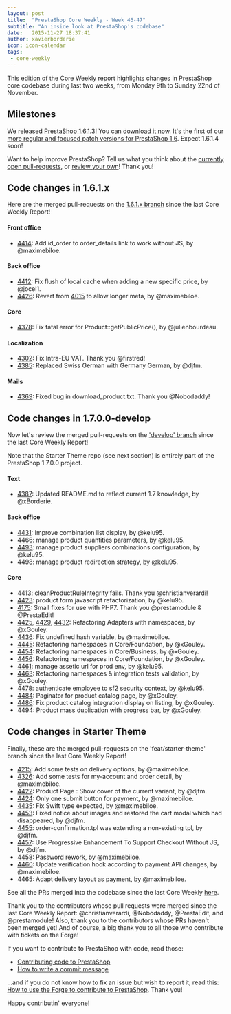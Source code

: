```yaml
---
layout: post
title:  "PrestaShop Core Weekly - Week 46-47"
subtitle: "An inside look at PrestaShop's codebase"
date:   2015-11-27 18:37:41
author: xavierborderie
icon: icon-calendar
tags:
 - core-weekly
---
```


This edition of the Core Weekly report highlights changes in PrestaShop core codebase during last two weeks, from Monday 9th to Sunday 22nd of November.


## Milestones

We released [PrestaShop 1.6.1.3](http://build.prestashop.com/news/prestashop-1613-maintenance-release/)! You can [download it now](https://www.prestashop.com/en/download).
It's the first of our [more regular and focused patch versions for PrestaShop 1.6](http://build.prestashop.com/news/more-focused-patch-versions/). Expect 1.6.1.4 soon!

Want to help improve PrestaShop? Tell us what you think about the [currently open pull-requests](https://github.com/PrestaShop/PrestaShop/pulls), or [review your own](http://build.prestashop.com/news/review-your-pull-requests/)! Thank you!


## Code changes in 1.6.1.x

Here are the merged pull-requests on the [1.6.1.x branch](https://github.com/PrestaShop/PrestaShop/tree/1.6.1.x) since the last Core Weekly Report!
 

#### Front office

 * [4414](https://github.com/PrestaShop/PrestaShop/pull/4414): Add id_order to order_details link to work without JS, by @maximebiloe.


#### Back office

 * [4412](https://github.com/PrestaShop/PrestaShop/pull/4412): Fix flush of local cache when adding a new specific price, by @jocel1.
 * [4426](https://github.com/PrestaShop/PrestaShop/pull/4426): Revert from [4015](https://github.com/PrestaShop/PrestaShop/pull/4015) to allow longer meta, by @maximebiloe.

 
#### Core
 
 * [4378](https://github.com/PrestaShop/PrestaShop/pull/4378): Fix fatal error for Product::getPublicPrice(), by @julienbourdeau.

 
#### Localization

 * [4302](https://github.com/PrestaShop/PrestaShop/pull/4302): Fix Intra-EU VAT. Thank you @firstred!
 * [4385](https://github.com/PrestaShop/PrestaShop/pull/4385): Replaced Swiss German with Germany German, by @djfm.

 
#### Mails
 
 * [4369](https://github.com/PrestaShop/PrestaShop/pull/4369): Fixed bug in download_product.txt. Thank you @Nobodaddy!



## Code changes in 1.7.0.0-develop

Now let's review the merged pull-requests on the ['develop' branch](https://github.com/PrestaShop/PrestaShop/tree/develop) since the last Core Weekly Report!

Note that the Starter Theme repo (see next section) is entirely part of the PrestaShop 1.7.0.0 project.


#### Text
 
 * [4387](https://github.com/PrestaShop/PrestaShop/pull/4387): Updated README.md to reflect current 1.7 knowledge, by @xBorderie.

 
 
#### Back office

 * [4431](https://github.com/PrestaShop/PrestaShop/pull/4431): Improve combination list display, by @kelu95.
 * [4466](https://github.com/PrestaShop/PrestaShop/pull/4466): manage product quantities parameters, by @kelu95.
 * [4493](https://github.com/PrestaShop/PrestaShop/pull/4493): manage product suppliers combinations configuration, by @kelu95.
 * [4498](https://github.com/PrestaShop/PrestaShop/pull/4498): manage product redirection strategy, by @kelu95.

 

#### Core

 * [4413](https://github.com/PrestaShop/PrestaShop/pull/4413): cleanProductRuleIntegrity fails. Thank you @christianverardi!
 * [4423](https://github.com/PrestaShop/PrestaShop/pull/4423): product form javascript refactorization, by @kelu95.
 * [4175](https://github.com/PrestaShop/PrestaShop/pull/4175): Small fixes for use with PHP7. Thank you @prestamodule & @PrestaEdit!
 * [4425](https://github.com/PrestaShop/PrestaShop/pull/4425), [4429](https://github.com/PrestaShop/PrestaShop/pull/4429), [4432](https://github.com/PrestaShop/PrestaShop/pull/4432): Refactoring Adapters with namespaces, by @xGouley.
 * [4436](https://github.com/PrestaShop/PrestaShop/pull/4436): Fix undefined hash variable, by @maximebiloe.
 * [4445](https://github.com/PrestaShop/PrestaShop/pull/4445): Refactoring namespaces in Core/Foundation, by @xGouley.
 * [4454](https://github.com/PrestaShop/PrestaShop/pull/4454): Refactoring namespaces in Core/Business, by @xGouley.
 * [4456](https://github.com/PrestaShop/PrestaShop/pull/4456): Refactoring namespaces in Core/Foundation, by @xGouley.
 * [4461](https://github.com/PrestaShop/PrestaShop/pull/4461): manage assetic url for prod env, by @kelu95.
 * [4463](https://github.com/PrestaShop/PrestaShop/pull/4463): Refactoring namespaces & integration tests validation, by @xGouley.
 * [4478](https://github.com/PrestaShop/PrestaShop/pull/4478): authenticate employee to sf2 security context, by @kelu95.
 * [4484](https://github.com/PrestaShop/PrestaShop/pull/4484): Paginator for product catalog page, by @xGouley.
 * [4486](https://github.com/PrestaShop/PrestaShop/pull/4486): Fix product catalog integration display on listing, by @xGouley.
 * [4494](https://github.com/PrestaShop/PrestaShop/pull/4494): Product mass duplication with progress bar, by @xGouley. 
 
 
## Code changes in Starter Theme

Finally, these are the merged pull-requests on the 'feat/starter-theme' branch since the last Core Weekly Report!

 * [4215](https://github.com/PrestaShop/PrestaShop/pull/4215): Add some tests on delivery options, by @maximebiloe.
 * [4326](https://github.com/PrestaShop/PrestaShop/pull/4326): Add some tests for my-account and order detail, by @maximebiloe.
 * [4422](https://github.com/PrestaShop/PrestaShop/pull/4422): Product Page : Show cover of the current variant, by @djfm.
 * [4424](https://github.com/PrestaShop/PrestaShop/pull/4424): Only one submit button for payment, by @maximebiloe.
 * [4435](https://github.com/PrestaShop/PrestaShop/pull/4435): Fix Swift type expected, by @maximebiloe.
 * [4453](https://github.com/PrestaShop/PrestaShop/pull/4453): Fixed notice about images and restored the cart modal which had disappeared, by @djfm.
 * [4455](https://github.com/PrestaShop/PrestaShop/pull/4455): order-confirmation.tpl was extending a non-existing tpl, by @djfm.
 * [4457](https://github.com/PrestaShop/PrestaShop/pull/4457): Use Progressive Enhancement To Support Checkout Without JS, by @djfm.
 * [4458](https://github.com/PrestaShop/PrestaShop/pull/4458): Password rework, by @maximebiloe.
 * [4460](https://github.com/PrestaShop/PrestaShop/pull/4460): Update verification hook according to payment API changes, by @maximebiloe.
 * [4465](https://github.com/PrestaShop/PrestaShop/pull/4465): Adapt delivery layout as payment, by @maximebiloe.

 
 
See all the PRs merged into the codebase since the last Core Weekly [here](https://github.com/PrestaShop/PrestaShop/pulls?utf8=%E2%9C%93&q=is%3Apr+merged%3A%3E2015-11-09+is%3Aclosed+).

Thank you to the contributors whose pull requests were merged since the last Core Weekly Report: @christianverardi, @Nobodaddy, @PrestaEdit, and @prestamodule! Also, thank you to the contributors whose PRs haven't been merged yet! And of course, a big thank you to all those who contribute with tickets on the Forge!

If you want to contribute to PrestaShop with code, read those:

 * [Contributing code to PrestaShop](http://doc.prestashop.com/display/PS16/Contributing+code+to+PrestaShop)
 * [How to write a commit message](http://doc.prestashop.com/display/PS16/How+to+write+a+commit+message)

...and if you do not know how to fix an issue but wish to report it, read this: [How to use the Forge to contribute to PrestaShop](http://doc.prestashop.com/display/PS16/How+to+use+the+Forge+to+contribute+to+PrestaShop). Thank you!

Happy contributin' everyone!
